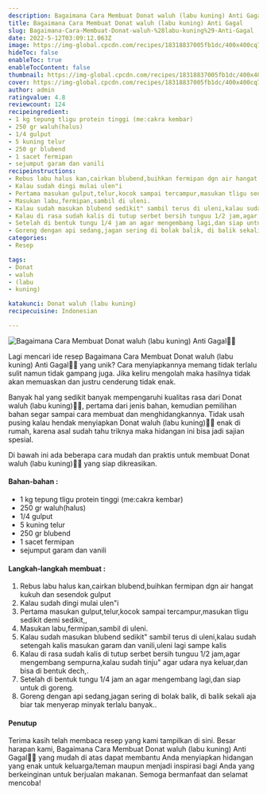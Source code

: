 ```yaml
---
description: Bagaimana Cara Membuat Donat waluh (labu kuning) Anti Gagal"
title: Bagaimana Cara Membuat Donat waluh (labu kuning) Anti Gagal
slug: Bagaimana-Cara-Membuat-Donat-waluh-%28labu-kuning%29-Anti-Gagal
date: 2022-5-12T03:09:12.063Z
image: https://img-global.cpcdn.com/recipes/18318837005fb1dc/400x400cq70/photo.jpg
hideToc: false
enableToc: true
enableTocContent: false
thumbnail: https://img-global.cpcdn.com/recipes/18318837005fb1dc/400x400cq70/photo.jpg
cover: https://img-global.cpcdn.com/recipes/18318837005fb1dc/400x400cq70/photo.jpg
author: admin
ratingvalue: 4.8
reviewcount: 124
recipeingredient:
- 1 kg tepung tligu protein tinggi (me:cakra kembar)
- 250 gr waluh(halus)
- 1/4 gulput
- 5 kuning telur
- 250 gr blubend
- 1 sacet fermipan
- sejumput garam dan vanili
recipeinstructions:
- Rebus labu halus kan,cairkan blubend,buihkan fermipan dgn air hangat kukuh dan sesendok gulput
- Kalau sudah dingi mulai ulen"i
- Pertama masukan gulput,telur,kocok sampai tercampur,masukan tligu sedikit demi sedikit,,
- Masukan labu,fermipan,sambil di uleni.
- Kalau sudah masukan blubend sedikit" sambil terus di uleni,kalau sudah setengah kalis masukan garam dan vanili,uleni lagi sampe kalis
- Kalau di rasa sudah kalis di tutup serbet bersih tunguu 1/2 jam,agar mengembang sempurna,kalau sudah tinju" agar udara nya keluar,dan bisa di bentuk dech,.
- Setelah di bentuk tungu 1/4 jam an agar mengembang lagi,dan siap untuk di goreng.
- Goreng dengan api sedang,jagan sering di bolak balik, di balik sekali aja biar tak menyerap minyak terlalu banyak..
categories:
- Resep

tags:
- Donat
- waluh
- (labu
- kuning)

katakunci: Donat waluh (labu kuning)
recipecuisine: Indonesian

---
```


![Bagaimana Cara Membuat Donat waluh (labu kuning) Anti Gagal👩‍🍳](https://img-global.cpcdn.com/recipes/18318837005fb1dc/400x400cq70/photo.jpg)

Lagi mencari ide resep Bagaimana Cara Membuat Donat waluh (labu kuning) Anti Gagal👩‍🍳 yang unik? Cara menyiapkannya memang tidak terlalu sulit namun tidak gampang juga. Jika keliru mengolah maka hasilnya tidak akan memuaskan dan justru cenderung tidak enak.

Banyak hal yang sedikit banyak mempengaruhi kualitas rasa dari Donat waluh (labu kuning)👩‍🍳, pertama dari jenis bahan, kemudian pemilihan bahan segar sampai cara membuat dan menghidangkannya. Tidak usah pusing kalau hendak menyiapkan Donat waluh (labu kuning)👩‍🍳 enak di rumah, karena asal sudah tahu triknya maka hidangan ini bisa jadi sajian spesial.

Di bawah ini ada beberapa cara mudah dan praktis untuk membuat Donat waluh (labu kuning)👩‍🍳 yang siap dikreasikan.

<!--inarticleads1-->

#### Bahan-bahan :

- 1 kg tepung tligu protein tinggi (me:cakra kembar)
- 250 gr waluh(halus)
- 1/4 gulput
- 5 kuning telur
- 250 gr blubend
- 1 sacet fermipan
- sejumput garam dan vanili

<!--inarticleads2-->

#### Langkah-langkah membuat :

1. Rebus labu halus kan,cairkan blubend,buihkan fermipan dgn air hangat kukuh dan sesendok gulput
1. Kalau sudah dingi mulai ulen"i
1. Pertama masukan gulput,telur,kocok sampai tercampur,masukan tligu sedikit demi sedikit,,
1. Masukan labu,fermipan,sambil di uleni.
1. Kalau sudah masukan blubend sedikit" sambil terus di uleni,kalau sudah setengah kalis masukan garam dan vanili,uleni lagi sampe kalis
1. Kalau di rasa sudah kalis di tutup serbet bersih tunguu 1/2 jam,agar mengembang sempurna,kalau sudah tinju" agar udara nya keluar,dan bisa di bentuk dech,.
1. Setelah di bentuk tungu 1/4 jam an agar mengembang lagi,dan siap untuk di goreng.
1. Goreng dengan api sedang,jagan sering di bolak balik, di balik sekali aja biar tak menyerap minyak terlalu banyak..

#### Penutup

Terima kasih telah membaca resep yang kami tampilkan di sini. Besar harapan kami, Bagaimana Cara Membuat Donat waluh (labu kuning) Anti Gagal👩‍🍳 yang mudah di atas dapat membantu Anda menyiapkan hidangan yang enak untuk keluarga/teman maupun menjadi inspirasi bagi Anda yang berkeinginan untuk berjualan makanan. Semoga bermanfaat dan selamat mencoba!